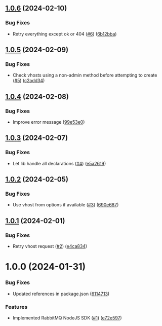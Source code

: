 ## [1.0.6](https://github.com/kapetacom/sdk-nodejs-rabbitmq/compare/v1.0.5...v1.0.6) (2024-02-10)


### Bug Fixes

* Retry everything except ok or 404 ([#6](https://github.com/kapetacom/sdk-nodejs-rabbitmq/issues/6)) ([6b12bba](https://github.com/kapetacom/sdk-nodejs-rabbitmq/commit/6b12bbadfbf9bce8b1f36fecdf5ef4075d1bbf67))

## [1.0.5](https://github.com/kapetacom/sdk-nodejs-rabbitmq/compare/v1.0.4...v1.0.5) (2024-02-09)


### Bug Fixes

* Check vhosts using a non-admin method before attempting to create ([#5](https://github.com/kapetacom/sdk-nodejs-rabbitmq/issues/5)) ([c2add34](https://github.com/kapetacom/sdk-nodejs-rabbitmq/commit/c2add3497a8e704172bba4c8e479739c141b4560))

## [1.0.4](https://github.com/kapetacom/sdk-nodejs-rabbitmq/compare/v1.0.3...v1.0.4) (2024-02-08)


### Bug Fixes

* Improve error message ([99e53e0](https://github.com/kapetacom/sdk-nodejs-rabbitmq/commit/99e53e05f405e3f64778e1c45614035a0e7850e2))

## [1.0.3](https://github.com/kapetacom/sdk-nodejs-rabbitmq/compare/v1.0.2...v1.0.3) (2024-02-07)


### Bug Fixes

* Let lib handle all declarations ([#4](https://github.com/kapetacom/sdk-nodejs-rabbitmq/issues/4)) ([e5a2619](https://github.com/kapetacom/sdk-nodejs-rabbitmq/commit/e5a261974b59abcbdd8445e6d0bc96af9209ae60))

## [1.0.2](https://github.com/kapetacom/sdk-nodejs-rabbitmq/compare/v1.0.1...v1.0.2) (2024-02-05)


### Bug Fixes

* Use vhost from options if available ([#3](https://github.com/kapetacom/sdk-nodejs-rabbitmq/issues/3)) ([690e687](https://github.com/kapetacom/sdk-nodejs-rabbitmq/commit/690e687c2562b1c9ff2c6ae5712855010b65affc))

## [1.0.1](https://github.com/kapetacom/sdk-nodejs-rabbitmq/compare/v1.0.0...v1.0.1) (2024-02-01)


### Bug Fixes

* Retry vhost request ([#2](https://github.com/kapetacom/sdk-nodejs-rabbitmq/issues/2)) ([e4ca834](https://github.com/kapetacom/sdk-nodejs-rabbitmq/commit/e4ca834145146167a6d0e3e7ceec29b5d0a4676b))

# 1.0.0 (2024-01-31)


### Bug Fixes

* Updated references in package.json ([6114713](https://github.com/kapetacom/sdk-nodejs-rabbitmq/commit/6114713e1cf65760a05c0fd3d0ef100eb2b7a4b9))


### Features

* Implemented RabbitMQ NodeJS SDK ([#1](https://github.com/kapetacom/sdk-nodejs-rabbitmq/issues/1)) ([e72e597](https://github.com/kapetacom/sdk-nodejs-rabbitmq/commit/e72e597ded44da60c69dc4f4ff0b42570edc3218))
